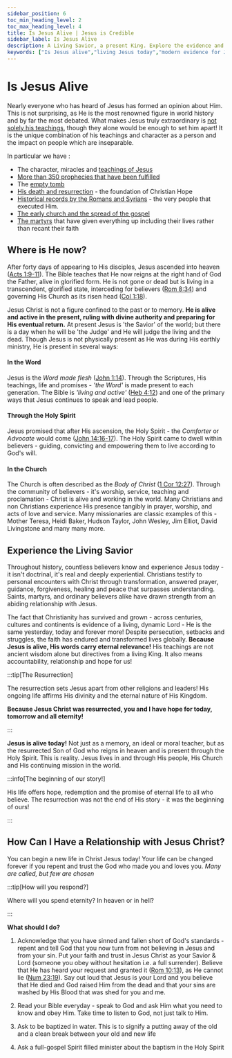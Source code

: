 ```yaml
---
sidebar_position: 6
toc_min_heading_level: 2
toc_max_heading_level: 4
title: Is Jesus Alive | Jesus is Credible
sidebar_label: Is Jesus Alive
description: A Living Savior, a present King. Explore the evidence and implications of Jesus' resurrection and what it means to know Him today.
keywords: ["Is Jesus alive","living Jesus today","modern evidence for Jesus","Jesus lives","Jesus today testimonies","Jesus through the Holy Spirit","Jesus is alive proof","experience Jesus now"]
---
```


# Is Jesus Alive

Nearly everyone who has heard of Jesus has formed an opinion about Him. This is not surprising,
as He is the most renowned figure in world history and by far the most debated. What makes Jesus
truly extraordinary is [not solely his teachings](./teachings-of-jesus.md),
though they alone would be enough to set him apart! It is the unique combination of
his teachings and character as a person and the impact on people which are inseparable.

In particular we have :
- The character, miracles and [teachings of Jesus](./teachings-of-jesus.md)
- [More than 350 prophecies that have been fulfilled](./prophecies-fulfilled.md)
- The [empty tomb](./the-resurrection.md#the-empty-tomb)
- [His death and resurrection](./the-resurrection.md) - the foundation of Christian Hope
- [Historical records by the Romans and Syrians](./the-resurrection#roman-historians) - the very people that executed Him.
- [The early church and the spread of the gospel](./the-martyrs.md#the-emergence-of-christianity)
- [The martyrs](./the-martyrs.md) that have given everything up including their lives
  rather than recant their faith


## Where is He now?

After forty days of appearing to His disciples, Jesus ascended into heaven
([Acts 1:9-11](https://www.biblegateway.com/passage/?search=Acts%201%3A9%E2%80%9311&version=NKJV)).
The Bible teaches that He now reigns at the right hand of God the Father, alive in glorified form.
He is not gone or dead but is living in a transcendent, glorified state, interceding for believers
([Rom 8:34](https://www.biblegateway.com/passage/?search=Romans%208%3A34&version=NKJV)) and governing His
Church as its risen head ([Col 1:18](https://www.biblegateway.com/passage/?search=Colossians%201%3A18&version=NKJV)).

Jesus Christ is not a figure confined to the past or to memory. **He is alive and active in the
present, ruling with divine authority and preparing for His eventual return.** At present Jesus is
'the Savior' of the world; but there is a day when he will be 'the Judge' and He will judge the
living and the dead. Though Jesus is not physically present as He was during His earthly ministry, 
He is present in several ways:

#### In the Word

Jesus is the *Word made flesh* ([John 1:14](https://www.biblegateway.com/passage/?search=John%201%3A14&version=NKJV)).
Through the Scriptures, His teachings, life and promises - *'the Word'* is made present to each generation. The Bible
is *'living and active'* ([Heb 4:12](https://www.biblegateway.com/passage/?search=Hebrews%204%3A12&version=NKJV)) and
one of the primary ways that Jesus continues to speak and lead people.

#### Through the Holy Spirit

Jesus promised that after His ascension, the Holy Spirit - the *Comforter* or *Advocate* would come
([John 14:16-17](https://www.biblegateway.com/passage/?search=John%2014%3A16%E2%80%9317&version=NKJV)). The Holy Spirit
came to dwell within believers - guiding, convicting and empowering them to live according to God's will. 

#### In the Church

The Church is often described as the *Body of Christ* ([1 Cor 12:27](https://www.biblegateway.com/passage/?search=1%20Corinthians%2012%3A27%29&version=NKJV)). Through the community
of believers - it's worship, service, teaching and proclamation - Christ is alive and working in the
world. Many Christians and non Christians experience His presence tangibly in prayer, worship,
and acts of love and service. Many missionaries are classic examples of this - Mother Teresa, Heidi
Baker, Hudson Taylor, John Wesley, Jim Elliot, David Livingstone and many many more.

## Experience the Living Savior

Throughout history, countless believers know and experience Jesus today - it isn't doctrinal, it's real and
deeply experiential. Christians testify to personal encounters with Christ through transformation,
answered prayer, guidance, forgiveness, healing and peace that surpasses understanding. Saints, martyrs,
and ordinary believers alike have drawn strength from an abiding relationship with Jesus.

The fact that Christianity has survived and grown - across centuries, cultures and continents is
evidence of a living, dynamic Lord - He is the same yesterday, today and forever more! Despite
persecution, setbacks and struggles, the faith has endured and transformed lives globally. 
**Because Jesus is alive, His words carry eternal relevance!** His teachings are not ancient wisdom
alone but directives from a living King. It also means accountability, relationship and hope for us!

:::tip[The Resurrection]

The resurrection sets Jesus apart from other religions and leaders! His ongoing life affirms His divinity
and the eternal nature of His Kingdom.

**Because Jesus Christ was resurrected, you and I have hope for today, tomorrow and all eternity!**

:::

**Jesus is alive today!** Not just as a memory, an ideal or moral teacher, but as the resurrected Son
of God who reigns in heaven and is present through the Holy Spirit. This is reality. Jesus lives in
and through His people, His Church and His continuing mission in the world. 

:::info[The beginning of our story!]

His life offers hope, redemption and the promise of eternal life to all who believe. The resurrection 
was not the end of His story - it was the beginning of ours!

:::

## How Can I Have a Relationship with Jesus Christ?

You can begin a new life in Christ Jesus today! Your life can be changed forever if you repent and
trust the God who made you and loves you. *Many are called, but few are chosen*

:::tip[How will you respond?]

Where will you spend eternity? In heaven or in hell?

:::

**What should I do?**

1. Acknowledge that you have sinned and fallen short of God's standards - repent and tell God that
you now turn from not believing in Jesus and from your sin. Put your faith and trust in
Jesus Christ as your Savior & Lord (someone you obey without hesitation i.e. a full surrender).
Believe that He has heard your request and granted it ([Rom 10:13](https://www.biblegateway.com/passage/?search=Rom%2010%3A13&version=NKJV)), as He cannot lie ([Num 23:19](https://www.biblegateway.com/passage/?search=Num%2023%3A19&version=NKJV)). Say
out loud that Jesus is your Lord and you believe that He died and God raised Him from the dead and
that your sins are washed by His Blood that was shed for you and me.

2. Read your Bible everyday - speak to God and ask Him what you need to know and obey Him. Take time
to listen to God, not just talk to Him.

3. Ask to be baptized in water. This is to signify a putting away of the old and a clean break between
your old and new life

4. Ask a full-gospel Spirit filled minister about the baptism in the Holy Spirit
